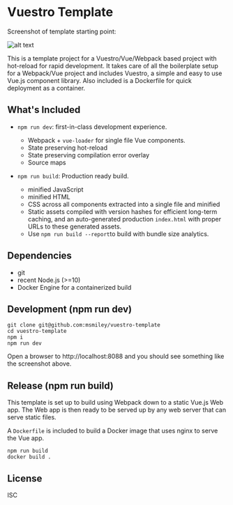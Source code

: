 # Vuestro Template

Screenshot of template starting point:

![alt text](../media/vuestro-template.png?raw=true)

This is a template project for a Vuestro/Vue/Webpack based project with hot-reload for rapid development. It takes care of all the boilerplate setup for a Webpack/Vue project and includes Vuestro, a simple and easy to use Vue.js component library. Also included is a Dockerfile for quick deployment as a container.

## What's Included

- `npm run dev`: first-in-class development experience.
  - Webpack + `vue-loader` for single file Vue components.
  - State preserving hot-reload
  - State preserving compilation error overlay
  - Source maps

- `npm run build`: Production ready build.
  - minified JavaScript
  - minified HTML
  - CSS across all components extracted into a single file and minified
  - Static assets compiled with version hashes for efficient long-term caching, and an auto-generated production `index.html` with proper URLs to these generated assets.
  - Use `npm run build --report`to build with bundle size analytics.

## Dependencies

- git
- recent Node.js (>=10)
- Docker Engine for a containerized build

## Development (npm run dev)

```
git clone git@github.com:msmiley/vuestro-template
cd vuestro-template
npm i
npm run dev
```

Open a browser to http://localhost:8088 and you should see something like the screenshot above.

## Release (npm run build)

This template is set up to build using Webpack down to a static Vue.js Web app. The Web app is then ready to be served up by any web server that can serve static files.

A `Dockerfile` is included to build a Docker image that uses nginx to serve the Vue app.


```
npm run build
docker build .
```

## License

ISC

